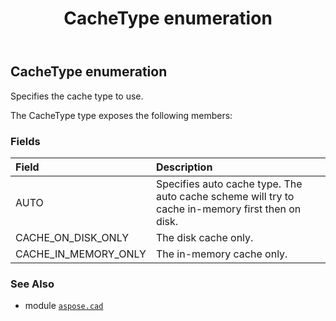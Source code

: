 ﻿---
title: CacheType enumeration
second_title: Aspose.CAD for Python via .NET API References
description: 
type: docs
weight: 560
url: /python-net/aspose.cad/cachetype/
is_root: false
---

## CacheType enumeration

Specifies the cache type to use.



The CacheType type exposes the following members:

### Fields
| Field | Description |
| :- | :- |
| AUTO | Specifies auto cache type. The auto cache scheme will try to cache in-memory first then on disk. |
| CACHE_ON_DISK_ONLY | The disk cache only. |
| CACHE_IN_MEMORY_ONLY | The in-memory cache only. |



### See Also
* module [`aspose.cad`](..)
